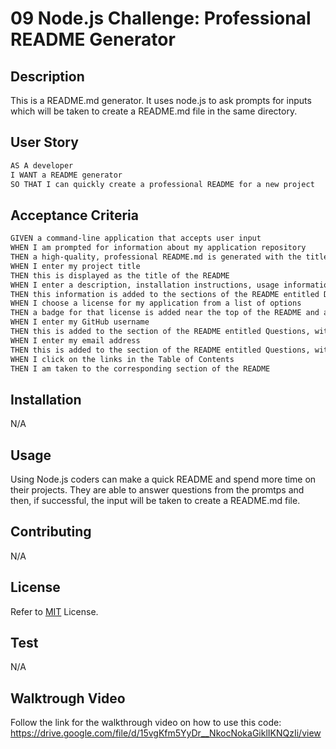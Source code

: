 # 09 Node.js Challenge: Professional README Generator

## Description

This is a README.md generator. It uses node.js to ask prompts for inputs which will be taken to create a README.md file in the same directory.

## User Story

```md
AS A developer
I WANT a README generator
SO THAT I can quickly create a professional README for a new project
```

## Acceptance Criteria

```md
GIVEN a command-line application that accepts user input
WHEN I am prompted for information about my application repository
THEN a high-quality, professional README.md is generated with the title of my project and sections entitled Description, Table of Contents, Installation, Usage, License, Contributing, Tests, and Questions
WHEN I enter my project title
THEN this is displayed as the title of the README
WHEN I enter a description, installation instructions, usage information, contribution guidelines, and test instructions
THEN this information is added to the sections of the README entitled Description, Installation, Usage, Contributing, and Tests
WHEN I choose a license for my application from a list of options
THEN a badge for that license is added near the top of the README and a notice is added to the section of the README entitled License that explains which license the application is covered under
WHEN I enter my GitHub username
THEN this is added to the section of the README entitled Questions, with a link to my GitHub profile
WHEN I enter my email address
THEN this is added to the section of the README entitled Questions, with instructions on how to reach me with additional questions
WHEN I click on the links in the Table of Contents
THEN I am taken to the corresponding section of the README
```

## Installation

N/A

## Usage

Using Node.js coders can make a quick README and spend more time on their projects. They are able to answer questions from the promtps and then, if successful, the input will be taken to create a README.md file.

## Contributing

N/A

## License

Refer to [MIT](https://opensource.org/licenses/MIT) License.

## Test

N/A

## Walktrough Video

Follow the link for the walkthrough video on how to use this code: https://drive.google.com/file/d/15vgKfm5YyDr__NkocNokaGiklIKNQzIi/view